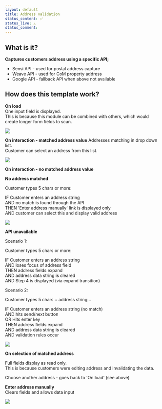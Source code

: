 ```yaml
---
layout: default
title: Address validation
status_content: ✅
status_live: ⚠️
status_comment:
---
```


## What is it? 
__Captures customers address using a specific API;__ <br>

- Sensi API - used for postal address capture
- Weave API - used for CoM property address
- Google API - fallback API when above not available


## How does this template work? 

__On load__ <br> 
One input field is displayed. <br>
This is because this module can be combined with others, which would create longer form fields to scan.

![](img/address_start.png)


__On interaction - matched address value__
Addresses matching in drop down list. <br> 
Customer can select an address from this list.

![](img/address_matches.png)


__On interaction - no matched address value__

__No address matched__ <br>

Customer types 5 chars or more:

IF Customer enters an address string <br>
AND no match is found through the API <br>
THEN 'Enter address manually' link is displayed only <br>
AND customer can select this and display valid address  <br>

![](img/address_no_match.png)



__API unavailable__ <br>

Scenario 1:

Customer types 5 chars or more:

IF Customer enters an address string <br>
AND loses focus of address field <br>
THEN address fields expand <br>
AND address data string is cleared <br>
AND Step 4 is displayed (via expand transition)


Scenario 2:

Customer types 5 chars + address string...

IF Customer enters an address string (no match) <br>
AND hits send/next button <br>
OR Hits enter key <br>
THEN address fields expand <br>
AND address data string is cleared <br>
AND validation rules occur <br>

![](img/address_no_match.png)


__On selection of matched address__ <br>

Full fields display as read only. <br>
This is because customers were editing address and invalidating the data. 

Choose another address - goes back to 'On load' (see above)


__Enter address manually__ <br> 
Clears fields and allows data input 

![](img/address_enter_manually.png)




